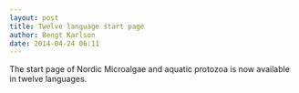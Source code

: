```yaml
---
layout: post
title: Twelve language start page
author: Bengt Karlson
date: 2014-04-24 06:11
---
```


The start page of Nordic Microalgae and aquatic protozoa is now available in twelve languages.